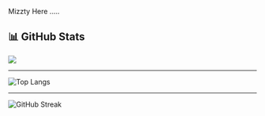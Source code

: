 Mizzty Here .....

## 📊 GitHub Stats
<picture>
  <source
    srcset="https://github-readme-stats.vercel.app/api?username=mizzty&show_icons=true&theme=dark"
    media="(prefers-color-scheme: dark)"
  />
  <source
    srcset="https://github-readme-stats.vercel.app/api?username=mizzty&show_icons=true"
    media="(prefers-color-scheme: light), (prefers-color-scheme: no-preference)"
  />
  <img src="https://github-readme-stats.vercel.app/api?username=mizzty&show_icons=true" />
</picture>

------------------------------------------

![Top Langs](https://github-readme-stats.vercel.app/api/top-langs/?username=mizzty&size_weight=0.5&count_weight=0.5)


------------------------------------------
![GitHub Streak](https://streak-stats.demolab.com/?user=mizzty)
